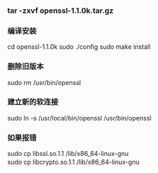 ### tar -zxvf openssl-1.1.0k.tar.gz

### 编译安装
cd openssl-1.1.0k
sudo ./config
sudo make install

### 删除旧版本
sudo rm /usr/bin/openssl

### 建立新的软连接
sudo ln -s /usr/local/bin/openssl /usr/bin/openssl

### 如果报错
sudo cp libssl.so.1.1 /lib/x86_64-linux-gnu<br>
sudo cp libcrypto.so.1.1 /lib/x86_64-linux-gnu　　
